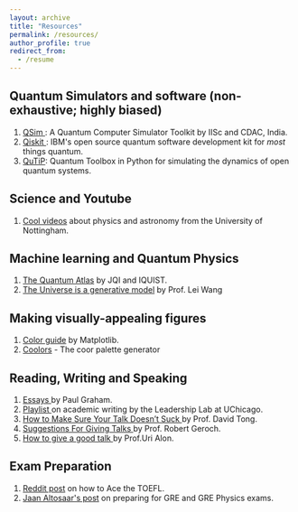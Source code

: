 ```yaml
---
layout: archive
title: "Resources"
permalink: /resources/
author_profile: true
redirect_from:
  - /resume
---
```


## Quantum Simulators and software (non-exhaustive; highly biased)
1. <a href="https://qctoolkit.in/" target="_blank"> QSim </a>: A Quantum Computer Simulator Toolkit by IISc and CDAC, India.
2. <a href="https://qiskit.org/" target="_blank"> Qiskit </a>: IBM's open source quantum software development kit for *most* things quantum.
3. <a href="https://qutip.org/" target="_blank"> QuTiP</a>: Quantum Toolbox in Python for simulating the dynamics of open quantum systems. 

## Science and Youtube
1. <a href = "https://www.youtube.com/@sixtysymbols" target="_blank">Cool videos</a> about physics and astronomy from the University of Nottingham.

## Machine learning and Quantum Physics

1. <a href = "https://quantumatlas.umd.edu/" target="_blank">The Quantum Atlas</a> by JQI and IQUIST. 
2. <a href = "https://drive.google.com/file/d/1D1bL--Zmv0J7n-QEqRvRb3erf5abV1o0/view" target="_blank">The Universe is a generative model</a> by Prof. Lei Wang

## Making visually-appealing figures

1. <a href="https://matplotlib.org/stable/gallery/color/named_colors.html" target="_blank">Color guide</a> by Matplotlib.
2. <a href="https://coolors.co/" target="_blank">Coolors</a> - The coor palette generator

## Reading, Writing and Speaking
1. <a href="http://www.paulgraham.com/articles.html" target="_blank"> Essays </a> by Paul Graham.
2. <a href = "https://www.youtube.com/watch?v=vtIzMaLkCaM&list=PLT9dtLV29xu8NkipEERDB2I62tLyhTJym&index=1" target="_blank"> Playlist </a> on academic writing by the Leadership Lab at UChicago.
3. <a href = "http://www.damtp.cam.ac.uk/user/tong/talks/talk.pdf" target="_blank"> How to Make Sure Your Talk Doesn’t Suck </a> by Prof. David Tong.
4. <a href = "https://ar5iv.labs.arxiv.org/html/gr-qc/9703019" target="_blank"> Suggestions For Giving Talks </a> by Prof. Robert Geroch.
5. <a href = "https://www.sciencedirect.com/science/article/pii/S1097276509007424" target="_blank"> How to give a good talk </a> by Prof.Uri Alon.
  

## Exam Preparation

1. <a href = "https://www.reddit.com/r/ToeflAdvice/comments/ybiuf5/just_got_my_toefl_scores/" target="_blank"> Reddit post</a> on how to Ace the TOEFL.
2. <a href = "https://jaan.io/how-to-ace-the-gre-and-physics-gre/" target="_blank"> Jaan Altosaar's post</a> on preparing for GRE and GRE Physics exams.
